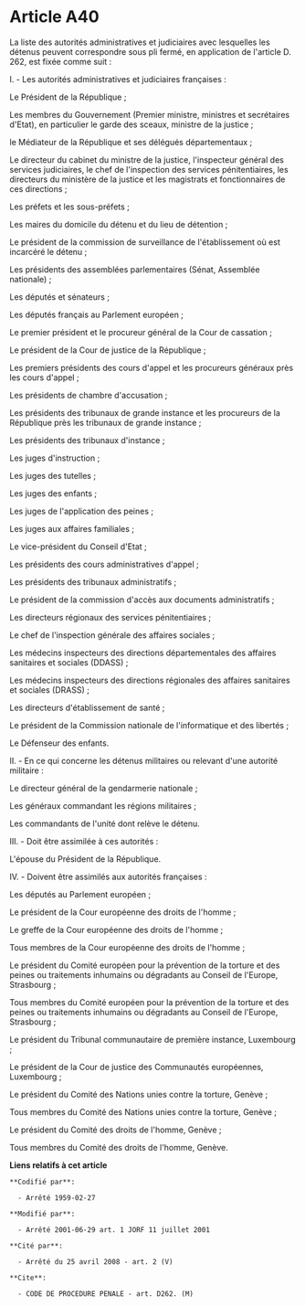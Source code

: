 # Article A40

La liste des autorités administratives et judiciaires avec lesquelles les détenus peuvent correspondre sous pli fermé, en
application de l'article D. 262, est fixée comme suit :

I. - Les autorités administratives et judiciaires françaises :

Le Président de la République ;

Les membres du Gouvernement (Premier ministre, ministres et secrétaires d'Etat), en particulier le garde des sceaux, ministre
de la justice ;

le Médiateur de la République et ses délégués départementaux ;

Le directeur du cabinet du ministre de la justice, l'inspecteur général des services judiciaires, le chef de l'inspection des
services pénitentiaires, les directeurs du ministère de la justice et les magistrats et fonctionnaires de ces directions ;

Les préfets et les sous-préfets ;

Les maires du domicile du détenu et du lieu de détention ;

Le président de la commission de surveillance de l'établissement où est incarcéré le détenu ;

Les présidents des assemblées parlementaires (Sénat, Assemblée nationale) ;

Les députés et sénateurs ;

Les députés français au Parlement européen ;

Le premier président et le procureur général de la Cour de cassation ;

Le président de la Cour de justice de la République ;

Les premiers présidents des cours d'appel et les procureurs généraux près les cours d'appel ;

Les présidents de chambre d'accusation ;

Les présidents des tribunaux de grande instance et les procureurs de la République près les tribunaux de grande instance ;

Les présidents des tribunaux d'instance ;

Les juges d'instruction ;

Les juges des tutelles ;

Les juges des enfants ;

Les juges de l'application des peines ;

Les juges aux affaires familiales ;

Le vice-président du Conseil d'Etat ;

Les présidents des cours administratives d'appel ;

Les présidents des tribunaux administratifs ;

Le président de la commission d'accès aux documents administratifs ;

Les directeurs régionaux des services pénitentiaires ;

Le chef de l'inspection générale des affaires sociales ;

Les médecins inspecteurs des directions départementales des affaires sanitaires et sociales (DDASS) ;

Les médecins inspecteurs des directions régionales des affaires sanitaires et sociales (DRASS) ;

Les directeurs d'établissement de santé ;

Le président de la Commission nationale de l'informatique et des libertés ;

Le Défenseur des enfants.

II. - En ce qui concerne les détenus militaires ou relevant d'une autorité militaire :

Le directeur général de la gendarmerie nationale ;

Les généraux commandant les régions militaires ;

Les commandants de l'unité dont relève le détenu.

III. - Doit être assimilée à ces autorités :

L'épouse du Président de la République.

IV. - Doivent être assimilés aux autorités françaises :

Les députés au Parlement européen ;

Le président de la Cour européenne des droits de l'homme ;

Le greffe de la Cour européenne des droits de l'homme ;

Tous membres de la Cour européenne des droits de l'homme ;

Le président du Comité européen pour la prévention de la torture et des peines ou traitements inhumains ou dégradants au
Conseil de l'Europe, Strasbourg ;

Tous membres du Comité européen pour la prévention de la torture et des peines ou traitements inhumains ou dégradants au
Conseil de l'Europe, Strasbourg ;

Le président du Tribunal communautaire de première instance, Luxembourg ;

Le président de la Cour de justice des Communautés européennes, Luxembourg ;

Le président du Comité des Nations unies contre la torture, Genève ;

Tous membres du Comité des Nations unies contre la torture, Genève ;

Le président du Comité des droits de l'homme, Genève ;

Tous membres du Comité des droits de l'homme, Genève.

**Liens relatifs à cet article**

	**Codifié par**:

	  - Arrêté 1959-02-27

	**Modifié par**:

	  - Arrêté 2001-06-29 art. 1 JORF 11 juillet 2001

	**Cité par**:

	  - Arrêté du 25 avril 2008 - art. 2 (V)

	**Cite**:

	  - CODE DE PROCEDURE PENALE - art. D262. (M)
